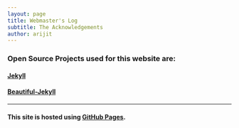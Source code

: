 ```yaml
---
layout: page
title: Webmaster's Log 
subtitle: The Acknowledgements
author: arijit
---
```


### Open Source Projects used for this website are: ###

#### [Jekyll](http://jekyllrb.com)

#### [Beautiful-Jekyll](http://jekyllrb.com)

<hr>

#### This site is hosted using [GitHub Pages](https://pages.github.com/).


